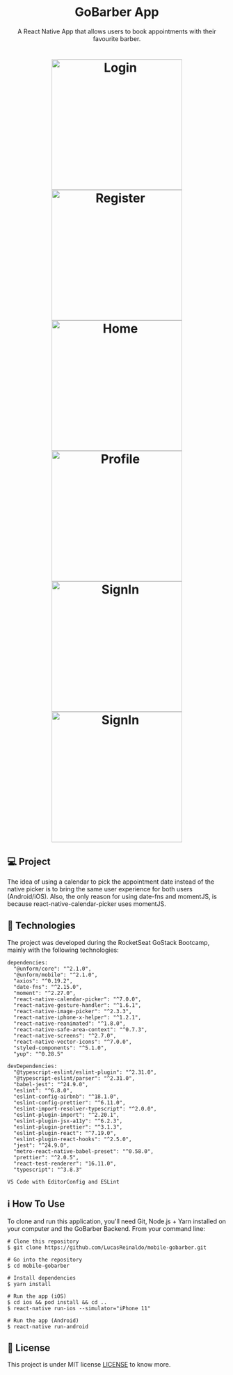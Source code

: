 <h1 align="center">GoBarber App</h1>
<p align="center">A React Native App that allows users to book appointments with their favourite barber.</p>


<h1 align="center">
    <img src="https://github.com/LucasReinaldo/mobile-gobarber/blob/master/assets/Login.png" alt="Login" width="300" />
    <img src="https://github.com/LucasReinaldo/mobile-gobarber/blob/master/assets/Register.png" alt="Register" width="300" />
    <img src="https://github.com/LucasReinaldo/mobile-gobarber/blob/master/assets/Home-app.png" alt="Home" width="300" />
    <img src="https://github.com/LucasReinaldo/mobile-gobarber/blob/master/assets/Profile.png" alt="Profile" width="300" />
    <img src="https://github.com/LucasReinaldo/mobile-gobarber/blob/master/assets/CreateAppointment.png" alt="SignIn" width="300" />
    <img src="https://github.com/LucasReinaldo/mobile-gobarber/blob/master/assets/AppointmentCreated.png" alt="SignIn" width="300" />
</h1>

## 💻 Project

The idea of using a calendar to pick the appointment date instead of the native picker is to bring the same user experience for both users (Android/iOS). Also, the only reason for using date-fns and momentJS, is because react-native-calendar-picker uses momentJS.

## 🚀 Technologies

The project was developed during the RocketSeat GoStack Bootcamp, mainly with the following technologies:

```
dependencies:
  "@unform/core": "^2.1.0",
  "@unform/mobile": "^2.1.0",
  "axios": "^0.19.2",
  "date-fns": "^2.15.0",
  "moment": "^2.27.0",
  "react-native-calendar-picker": "^7.0.0",
  "react-native-gesture-handler": "^1.6.1",
  "react-native-image-picker": "^2.3.3",
  "react-native-iphone-x-helper": "^1.2.1",
  "react-native-reanimated": "^1.8.0",
  "react-native-safe-area-context": "^0.7.3",
  "react-native-screens": "^2.7.0",
  "react-native-vector-icons": "^7.0.0",
  "styled-components": "^5.1.0",
  "yup": "^0.28.5"

devDependencies:
  "@typescript-eslint/eslint-plugin": "^2.31.0",
  "@typescript-eslint/parser": "^2.31.0",
  "babel-jest": "^24.9.0",
  "eslint": "^6.8.0",
  "eslint-config-airbnb": "^18.1.0",
  "eslint-config-prettier": "^6.11.0",
  "eslint-import-resolver-typescript": "^2.0.0",
  "eslint-plugin-import": "^2.20.1",
  "eslint-plugin-jsx-a11y": "^6.2.3",
  "eslint-plugin-prettier": "^3.1.3",
  "eslint-plugin-react": "^7.19.0",
  "eslint-plugin-react-hooks": "^2.5.0",
  "jest": "^24.9.0",
  "metro-react-native-babel-preset": "^0.58.0",
  "prettier": "^2.0.5",
  "react-test-renderer": "16.11.0",
  "typescript": "^3.8.3"

VS Code with EditorConfig and ESLint
```

## ℹ️ How To Use

To clone and run this application, you'll need Git, Node.js + Yarn installed on your computer and the GoBarber Backend. 
From your command line:

```
# Clone this repository
$ git clone https://github.com/LucasReinaldo/mobile-gobarber.git

# Go into the repository
$ cd mobile-gobarber

# Install dependencies
$ yarn install

# Run the app (iOS)
$ cd ios && pod install && cd ..
$ react-native run-ios --simulator="iPhone 11"

# Run the app (Android)
$ react-native run-android
```

## 📖 License

This project is under MIT license [LICENSE](LICENSE.md) to know more.
